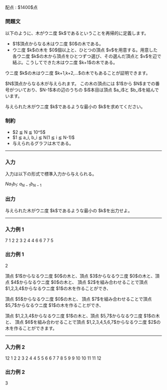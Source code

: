 
<div>

<span>

<span>

<p>
配点 : $1400$点
</p>

<div>

<section>

### **問題文**

<p>
以下のように、木がウニ度 $k$であるということを再帰的に定義します。
</p>

<ul>

<li>
$1$頂点からなる木はウニ度 $0$の木である。
</li>

<li>
ウニ度 $k$の木を $0$個以上と、ひとつの頂点 $v$を用意する。用意した各ウニ度 $k$の木から頂点をひとつずつ選び、その選んだ頂点と $v$を辺で結ぶ。こうしてできた木はウニ度 $k+1$の木である。
</li>

</ul>

<p>
ウニ度 $k$の木はウニ度 $k+1,k+2,...$の木でもあることが証明できます。
</p>

<p>
$N$頂点からなる木が与えられます。
この木の頂点には $1$から $N$までの番号がついており、$N-1$本の辺のうちの $i$本目は頂点 $a_i$と $b_i$を結んでいます。
</p>

<p>
与えられた木がウニ度 $k$であるような最小の $k$を求めてください。
</p>

</section>

</div>

<div>

<section>

### **制約**

<ul>

<li>
$2 ≦ N ≦ 10^5$
</li>

<li>
$1 ≦ a_i, b_i ≦ N(1 ≦ i ≦ N-1)$
</li>

<li>
与えられるグラフは木である。
</li>

</ul>

</section>

</div>

---

<div>

<div>

<section>

### **入力**

<p>
入力は以下の形式で標準入力から与えられる。
</p>

<div>

$N$$a_1$$b_1$:
$a_{N-1}$$b_{N-1}$
</div>

</section>

</div>

<div>

<section>

### **出力**

<p>
与えられた木がウニ度 $k$であるような最小の $k$を出力せよ。
</p>

</section>

</div>

</div>

---

<div>

<section>

### **入力例 1**

<div>

7
1 2
2 3
2 4
4 6
6 7
7 5

</div>

</section>

</div>

<div>

<section>

### **出力例 1**

<div>

2

</div>

<p>
頂点 $1$からなるウニ度 $0$の木と、頂点 $3$からなるウニ度 $0$の木と、頂点 $4$からなるウニ度 $0$の木と、
頂点 $2$を組み合わせることで頂点 $1,2,3,4$からなるウニ度 $1$の木を作ることができ、
</p>

<p>
頂点 $5$からなるウニ度 $0$の木と、
頂点 $7$を組み合わせることで頂点 $5,7$からなるウニ度 $1$の木を作ることができ、
</p>

<p>
頂点 $1,2,3,4$からなるウニ度 $1$の木と、頂点 $5,7$からなるウニ度 $1$の木と、
頂点 $6$を組み合わせることで頂点 $1,2,3,4,5,6,7$からなるウニ度 $2$の木を作ることができます。
</p>

</section>

</div>

---

<div>

<section>

### **入力例 2**

<div>

12
1 2
2 3
2 4
4 5
5 6
6 7
7 8
5 9
9 10
10 11
11 12

</div>

</section>

</div>

<div>

<section>

### **出力例 2**

<div>

3

</div>

</section>

</div>

</span>

</span>

</div>
